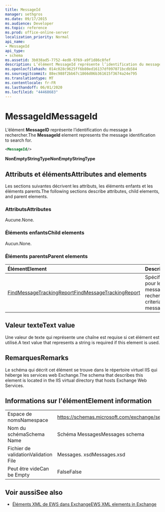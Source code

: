 ```yaml
---
title: MessageId
manager: sethgros
ms.date: 09/17/2015
ms.audience: Developer
ms.topic: reference
ms.prod: office-online-server
localization_priority: Normal
api_name:
- MessageId
api_type:
- schema
ms.assetid: 3b038ad5-7752-4ed8-9769-a9f1d86c8fef
description: L’élément MessageId représente l’identification du message à rechercher.
ms.openlocfilehash: 014c028c9625ff6b80ed16137df097071bcdb584
ms.sourcegitcommit: 88ec988f2bb67c1866d06b361615f3674a24e795
ms.translationtype: MT
ms.contentlocale: fr-FR
ms.lasthandoff: 06/01/2020
ms.locfileid: "44468683"
---
```

# <a name="messageid"></a><span data-ttu-id="7dc9c-103">MessageId</span><span class="sxs-lookup"><span data-stu-id="7dc9c-103">MessageId</span></span>

<span data-ttu-id="7dc9c-104">L’élément **MessageID** représente l’identification du message à rechercher.</span><span class="sxs-lookup"><span data-stu-id="7dc9c-104">The **MessageId** element represents the message identification to search for.</span></span> 
  
```XML
<MessageId/>
```

 <span data-ttu-id="7dc9c-105">**NonEmptyStringType**</span><span class="sxs-lookup"><span data-stu-id="7dc9c-105">**NonEmptyStringType**</span></span>
## <a name="attributes-and-elements"></a><span data-ttu-id="7dc9c-106">Attributs et éléments</span><span class="sxs-lookup"><span data-stu-id="7dc9c-106">Attributes and elements</span></span>

<span data-ttu-id="7dc9c-107">Les sections suivantes décrivent les attributs, les éléments enfants et les éléments parents.</span><span class="sxs-lookup"><span data-stu-id="7dc9c-107">The following sections describe attributes, child elements, and parent elements.</span></span>
  
### <a name="attributes"></a><span data-ttu-id="7dc9c-108">Attributs</span><span class="sxs-lookup"><span data-stu-id="7dc9c-108">Attributes</span></span>

<span data-ttu-id="7dc9c-109">Aucune.</span><span class="sxs-lookup"><span data-stu-id="7dc9c-109">None.</span></span>
  
### <a name="child-elements"></a><span data-ttu-id="7dc9c-110">Éléments enfants</span><span class="sxs-lookup"><span data-stu-id="7dc9c-110">Child elements</span></span>

<span data-ttu-id="7dc9c-111">Aucun.</span><span class="sxs-lookup"><span data-stu-id="7dc9c-111">None.</span></span>
  
### <a name="parent-elements"></a><span data-ttu-id="7dc9c-112">Éléments parents</span><span class="sxs-lookup"><span data-stu-id="7dc9c-112">Parent elements</span></span>

|<span data-ttu-id="7dc9c-113">**Élément**</span><span class="sxs-lookup"><span data-stu-id="7dc9c-113">**Element**</span></span>|<span data-ttu-id="7dc9c-114">**Description**</span><span class="sxs-lookup"><span data-stu-id="7dc9c-114">**Description**</span></span>|
|:-----|:-----|
|[<span data-ttu-id="7dc9c-115">FindMessageTrackingReport</span><span class="sxs-lookup"><span data-stu-id="7dc9c-115">FindMessageTrackingReport</span></span>](findmessagetrackingreport.md) <br/> |<span data-ttu-id="7dc9c-116">Spécifie les critères pour les types de messages à rechercher.</span><span class="sxs-lookup"><span data-stu-id="7dc9c-116">Specifies criteria for the types of messages to find.</span></span>  <br/> |
   
## <a name="text-value"></a><span data-ttu-id="7dc9c-117">Valeur texte</span><span class="sxs-lookup"><span data-stu-id="7dc9c-117">Text value</span></span>

<span data-ttu-id="7dc9c-118">Une valeur de texte qui représente une chaîne est requise si cet élément est utilisé.</span><span class="sxs-lookup"><span data-stu-id="7dc9c-118">A text value that represents a string is required if this element is used.</span></span>
  
## <a name="remarks"></a><span data-ttu-id="7dc9c-119">Remarques</span><span class="sxs-lookup"><span data-stu-id="7dc9c-119">Remarks</span></span>

<span data-ttu-id="7dc9c-120">Le schéma qui décrit cet élément se trouve dans le répertoire virtuel IIS qui héberge les services web Exchange.</span><span class="sxs-lookup"><span data-stu-id="7dc9c-120">The schema that describes this element is located in the IIS virtual directory that hosts Exchange Web Services.</span></span>
  
## <a name="element-information"></a><span data-ttu-id="7dc9c-121">Informations sur l'élément</span><span class="sxs-lookup"><span data-stu-id="7dc9c-121">Element information</span></span>

|||
|:-----|:-----|
|<span data-ttu-id="7dc9c-122">Espace de noms</span><span class="sxs-lookup"><span data-stu-id="7dc9c-122">Namespace</span></span>  <br/> |https://schemas.microsoft.com/exchange/services/2006/messages  <br/> |
|<span data-ttu-id="7dc9c-123">Nom du schéma</span><span class="sxs-lookup"><span data-stu-id="7dc9c-123">Schema Name</span></span>  <br/> |<span data-ttu-id="7dc9c-124">Schéma Messages</span><span class="sxs-lookup"><span data-stu-id="7dc9c-124">Messages schema</span></span>  <br/> |
|<span data-ttu-id="7dc9c-125">Fichier de validation</span><span class="sxs-lookup"><span data-stu-id="7dc9c-125">Validation File</span></span>  <br/> |<span data-ttu-id="7dc9c-126">Messages. xsd</span><span class="sxs-lookup"><span data-stu-id="7dc9c-126">Messages.xsd</span></span>  <br/> |
|<span data-ttu-id="7dc9c-127">Peut être vide</span><span class="sxs-lookup"><span data-stu-id="7dc9c-127">Can be Empty</span></span>  <br/> |<span data-ttu-id="7dc9c-128">False</span><span class="sxs-lookup"><span data-stu-id="7dc9c-128">False</span></span>  <br/> |
   
## <a name="see-also"></a><span data-ttu-id="7dc9c-129">Voir aussi</span><span class="sxs-lookup"><span data-stu-id="7dc9c-129">See also</span></span>



- [<span data-ttu-id="7dc9c-130">Éléments XML de EWS dans Exchange</span><span class="sxs-lookup"><span data-stu-id="7dc9c-130">EWS XML elements in Exchange</span></span>](ews-xml-elements-in-exchange.md)

